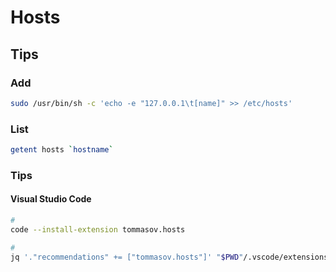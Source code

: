 # Hosts

## Tips

### Add

```sh
sudo /usr/bin/sh -c 'echo -e "127.0.0.1\t[name]" >> /etc/hosts'
```

### List

```sh
getent hosts `hostname`
```

### Tips

#### Visual Studio Code

```sh
#
code --install-extension tommasov.hosts

#
jq '."recommendations" += ["tommasov.hosts"]' "$PWD"/.vscode/extensions.json | sponge "$PWD"/.vscode/extensions.json
```
